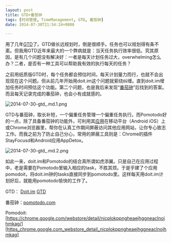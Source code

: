 ```yaml
---
layout: post
title: GTD+番茄钟
tags: [时间管理, TimeManagement, GTD, 番茄钟]
date: 2014-07-30T21:54:24+0800

---
```


用了几年[GTD][]了。GTD做长远规划时，倒是很顺手。任务也可以规划得有条不紊。但我用GTD近年来最大的一个弊病就是：当天任务执行效率很低。究其原因，是有几个问题没有解决好：一者是每天计划任务过大，overwhelming怎么办？二者，是否有一种工具可以帮助我有效的执行每天的任务？

之前用纸质版GTD时，每个任务都会预估时间，每天计划量力而行，也就不会出现现在这个问题。但从前几年开始用doit.im这个问题就萦绕纠缠。直到doit.im增加任务时间预估这个功能。第二个问题，也是我后来发现“[番茄钟][Link 1]”后找到的答案。而且每天记录完成的番茄钟，也会小有成就感的。　　

![2014-07-30-gtd_.md.1.png][]  


GTD与番茄钟，取长补短，一个偏重任务管理一个偏重任务执行。而Pomotodo好的一点，除了具备番茄钟的功能外，可利用其[应用][Link 2]在移动平台（Android iOS）上或Chrome浏览器里，帮你在认真工作期间屏蔽访问其他应用网站，让你专心致志工作。而我之前为了防止自己分心，常用的屏蔽工具则是：Chrome的插件StayFocusd和Android应用AppDetox。


![2014-07-30-gtd_.md.2.png][]  


如此一来，doit.im和Pomotodo的结合真所谓如虎添翼。只是自己在应用过程中，老是需要在Pomotodo里输入相应的task，不胜其烦。于是乎建了个应用pomodoit，将doit.im钟的tasks直接同步到pomotodo里。这样每天用doit.im计划好后，就能用pomotodo愉快的工作了。　

GTD： [Doit.im][] [GTD][]

番茄钟：[pomotodo.com][]

Pomodoit: [https://chrome.google.com/webstore/detail/nicplokppngheaejhggneaclnojhmkag/][https_chrome.google.com_webstore_detail_nicplokppngheaejhggneaclnojhmkag]  



[GTD]: http://crazyadam.diandian.com/post/2012-01-11/16260198
[Link 1]: http://book.douban.com/subject/4198078/
[2014-07-30-gtd_.md.1.png]: {{site.url}}/assets/posts/images/2014-07-30-gtd+番茄钟.md.1.png
[Link 2]: https://pomotodo.com/app/
[2014-07-30-gtd_.md.2.png]: {{site.url}}/assets/posts/images/2014-07-30-gtd+番茄钟.md.2.png
[Doit.im]: http://doitim.com/
[pomotodo.com]: https://pomotodo.com/
[https_chrome.google.com_webstore_detail_nicplokppngheaejhggneaclnojhmkag]: https://chrome.google.com/webstore/detail/nicplokppngheaejhggneaclnojhmkag/